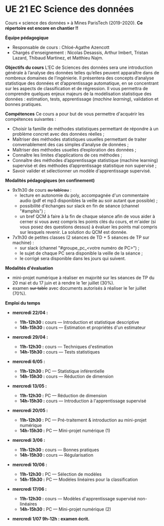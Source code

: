 # UE 21 EC Science des données
Cours « science des données » à Mines ParisTech (2019-2020). **Ce répertoire est encore en chantier !!**

__Équipe pédagogique__
* Responsable de cours : Chloé-Agathe Azencott
* Chargés d'enseignement : Nicolas Desassis, Arthur Imbert, Tristan Lazard, Thibaud Martinez, et Matthieu Najm.

__Objectifs du cours__
L’EC de Sciences des données sera une introduction générale à l’analyse des données telles qu’elles peuvent apparaître dans de nombreux domaines de l’ingénierie. Il présentera des concepts d’analyse statistique des données et d’apprentissage automatique, en se concentrant sur les aspects de classification et de régression. Il vous permettra de comprendre quelques enjeux majeurs de la modélisation statistique des données : estimation, tests, apprentissage (_machine learning_), validation et bonnes pratiques. 

__Compétences__
Ce cours a pour but de vous permettre d'acquérir les compétences suivantes :
* Choisir la famille de méthodes statistiques permettant de répondre à un problème concret avec des données réelles ;
* Maîtriser des méthodes statistiques usuelles permettant de traiter convenablement des cas simples d’analyse de données ;
* Maîtriser des méthodes usuelles d’exploration des données ;
* Connaître les limites d’applications de ces méthodes ;
* Connaître des méthodes d’apprentissage statistique (machine learning) supervisé et des méthodes d’apprentissage statistique non supervisé ;
* Savoir valider et sélectionner un modèle d'apprentissage supervisé.

__Modalités pédagogiques (en confinement)__
* 9x1h30 de cours ~~au tableau~~ :
  * lecture en autonomie du poly, accompagnée d'un commentaire audio (pdf et mp3 disponibles la veille au soir autant que possible) ;
  * possibilité d'échanges sur slack en fin de séance (channel "#amphis") ;
  * un bref QCM à faire à la fin de chaque séance afin de vous aider à cerner si vous avez compris les points clés du cours, et m'aider (si vous posez des questions dessus) à évaluer les points mal compris sur lesquels revenir. La solution du QCM est donnée.
* 7x1h30 de petites classes (2 séances de TD + 5 séances de TP sur machine) :
  * sur slack (channel "#groupe_pc_<votre numéro de PC>") ;
  * le sujet de chaque PC sera disponible la veille de la séance ;
  * le corrigé sera disponible dans les jours qui suivent.

__Modalités d'évaluation__
* mini-projet numérique à réaliser en majorité sur les séances de TP du 20 mai et du 17 juin et à rendre le 1er juillet (30%).
* examen ~~sur table~~ avec documents autorisés à réaliser le 1er juillet (70%). 

__Emploi du temps__
* __mercredi 22/04 :__ 
  * __11h-12h30 :__  cours — Introduction et statistique descriptive
  * __14h-15h30 :__ cours — Estimation et propriétés d'un estimateur

* __mercredi 29/04 :__
  * __11h-12h30 :__ cours — Techniques d'estimation
  * __14h-15h30 :__ cours — Tests statistiques

* __mercredi 6/05 :__
  * __11h-12h30 :__ PC — Statistique inférentielle
  * __14h-15h30 :__ cours — Réduction de dimension

* __mercredi 13/05 :__
  * __11h-12h30 :__ PC — Réduction de dimension 
  * __14h-15h30 :__ cours — Introduction à l'apprentissage supervisé

* __mercredi 20/05 :__
  * __11h-12h30 :__ PC — Pré-traitement & introduction au mini-projet numérique
  * __14h-15h30 :__ PC — Mini-projet numérique (1)

* __mercredi 3/06 :__
  * __11h-12h30 :__ cours — Bonnes pratiques
  * __14h-15h30 :__ cours — Régularisation

* __mercredi 10/06 :__
  * __11h-12h30 :__ PC — Sélection de modèles 
  * __14h-15h30 :__ PC — Modèles linéaires pour la classification

* __mercredi 17/06 :__
  * __11h-12h30 :__ cours — Modèles d'apprentissage supervisé non-linéaires 
  * __14h-15h30 :__ PC — Mini-projet numérique (2)

* __mercredi 1/07 9h-12h : examen écrit.__
